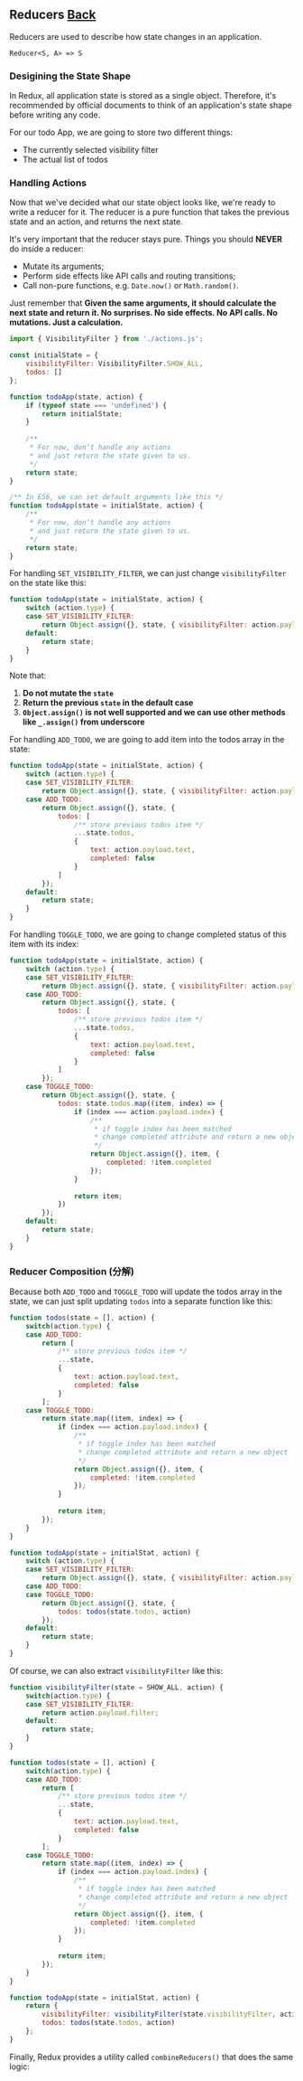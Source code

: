 ## Reducers [Back](./../react_redux.md)

Reducers are used to describe how state changes in an application.

`Reducer<S, A> => S`

### Desigining the State Shape

In Redux, all application state is stored as a single object. Therefore, it's recommended by official documents to think of an application's state shape before writing any code.

For our todo App, we are going to store two different things:

- The currently selected visibility filter
- The actual list of todos

### Handling Actions

Now that we've decided what our state object looks like, we're ready to write a reducer for it. The reducer is a pure function that takes the previous state and an action, and returns the next state.

It's very important that the reducer stays pure. Things you should **NEVER** do inside a reducer:

- Mutate its arguments;
- Perform side effects like API calls and routing transitions;
- Call non-pure functions, e.g. `Date.now()` or `Math.random()`.

Just remember that **Given the same arguments, it should calculate the next state and return it. No surprises. No side effects. No API calls. No mutations. Just a calculation.**

```js
import { VisibilityFilter } from './actions.js';

const initialState = {
    visibilityFilter: VisibilityFilter.SHOW_ALL,
    todos: []
};

function todoApp(state, action) {
    if (typeof state === 'undefined') {
        return initialState;
    }
    
    /**
     * For now, don‘t handle any actions
     * and just return the state given to us.
     */
    return state;
}

/** In ES6, we can set default arguments like this */
function todoApp(state = initialState, action) {
    /**
     * For now, don‘t handle any actions
     * and just return the state given to us.
     */
    return state;
}
```

For handling `SET_VISIBILITY_FILTER`, we can just change `visibilityFilter` on the state like this:

```js
function todoApp(state = initialState, action) {
    switch (action.type) {
    case SET_VISIBILITY_FILTER:
        return Object.assign({}, state, { visibilityFilter: action.payload.filter });
    default:
        return state;
    }
}
```

Note that:

1. **Do not mutate the `state`**
2. **Return the previous `state` in the default case**
3. **`Object.assign()` is not well supported and we can use other methods like `_.assign()` from underscore**

For handling `ADD_TODO`, we are going to add item into the todos array in the state:

```js
function todoApp(state = initialState, action) {
    switch (action.type) {
    case SET_VISIBILITY_FILTER:
        return Object.assign({}, state, { visibilityFilter: action.payload.filter });
    case ADD_TODO:
        return Object.assign({}, state, {
            todos: [
                /** store previous todos item */
                ...state.todos,
                {
                    text: action.payload.text,
                    completed: false
                }
            ]
        });
    default:
        return state;
    }
}
```

For handling `TOGGLE_TODO`, we are going to change completed status of this item with its index:

```js
function todoApp(state = initialState, action) {
    switch (action.type) {
    case SET_VISIBILITY_FILTER:
        return Object.assign({}, state, { visibilityFilter: action.payload.filter });
    case ADD_TODO:
        return Object.assign({}, state, {
            todos: [
                /** store previous todos item */
                ...state.todos,
                {
                    text: action.payload.text,
                    completed: false
                }
            ]
        });
    case TOGGLE_TODO:
        return Object.assign({}, state, {
            todos: state.todos.map((item, index) => {
                if (index === action.payload.index) {
                    /**
                     * if toggle index has been matched
                     * change completed attribute and return a new object
                     */
                    return Object.assign({}, item, {
                        completed: !item.completed
                    });
                }
                
                return item;
            })
        });
    default:
        return state;
    }
}
```

### Reducer Composition (分解)

Because both `ADD_TODO` and `TOGGLE_TODO` will update the todos array in the state, we can just split updating `todos` into a separate function like this:

```js
function todos(state = [], action) {
    switch(action.type) {
    case ADD_TODO:
        return [
            /** store previous todos item */
            ...state,
            {
                text: action.payload.text,
                completed: false
            }
        ];
    case TOGGLE_TODO:
        return state.map((item, index) => {
            if (index === action.payload.index) {
                /**
                 * if toggle index has been matched
                 * change completed attribute and return a new object
                 */
                return Object.assign({}, item, {
                    completed: !item.completed
                });
            }
            
            return item;
        });
    }
}

function todoApp(state = initialStat, action) {
    switch (action.type) {
    case SET_VISIBILITY_FILTER:
        return Object.assign({}, state, { visibilityFilter: action.payload.filter });
    case ADD_TODO:
    case TOGGLE_TODO:
        return Object.assign({}, state, {
            todos: todos(state.todos, action)
        });
    default:
        return state;
    }
}
```

Of course, we can also extract `visibilityFilter` like this:

```js
function visibilityFilter(state = SHOW_ALL, action) {
    switch(action.type) {
    case SET_VISIBILITY_FILTER:
        return action.payload.filter;
    default:
        return state;
    }
}

function todos(state = [], action) {
    switch(action.type) {
    case ADD_TODO:
        return [
            /** store previous todos item */
            ...state,
            {
                text: action.payload.text,
                completed: false
            }
        ];
    case TOGGLE_TODO:
        return state.map((item, index) => {
            if (index === action.payload.index) {
                /**
                 * if toggle index has been matched
                 * change completed attribute and return a new object
                 */
                return Object.assign({}, item, {
                    completed: !item.completed
                });
            }
            
            return item;
        });
    }
}

function todoApp(state = initialStat, action) {
    return {
        visibilityFilter: visibilityFilter(state.visibilityFilter, action),
        todos: todos(state.todos, action)
    };
}
```

Finally, Redux provides a utility called `combineReducers()` that does the same logic:

```js

```